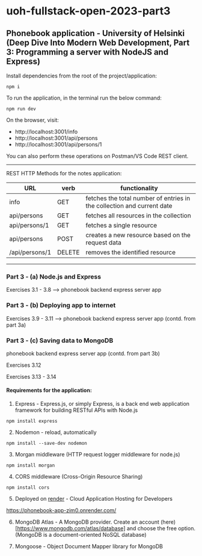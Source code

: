 # uoh-fullstack-open-2023-part3

## Phonebook application - University of Helsinki (Deep Dive Into Modern Web Development, Part 3: Programming a server with NodeJS and Express)

Install dependencies from the root of the project/application:

```
npm i
```

To run the application, in the terminal run the below command:

```
npm run dev
```

On the browser, visit:

- http://localhost:3001/info
- http://localhost:3001/api/persons
- http://localhost:3001/api/persons/1

You can also perform these operations on Postman/VS Code REST client.

---

REST HTTP Methods for the notes application:

| URL            | verb   | functionality                                                          |
| -------------- | ------ | ---------------------------------------------------------------------- |
| info           | GET    | fetches the total number of entries in the collection and current date |
| api/persons    | GET    | fetches all resources in the collection                                |
| api/persons/1  | GET    | fetches a single resource                                              |
| api/persons    | POST   | creates a new resource based on the request data                       |
| /api/persons/1 | DELETE | removes the identified resource                                        |

---

### Part 3 - (a) Node.js and Express

Exercises 3.1 - 3.8 --> phonebook backend express server app

### Part 3 - (b) Deploying app to internet

Exercises 3.9 - 3.11 --> phonebook backend express server app (contd. from part 3a)

### Part 3 - (c) Saving data to MongoDB

phonebook backend express server app (contd. from part 3b)

Exercises 3.12

Exercises 3.13 - 3.14

#### Requirements for the application:

1. Express - Express.js, or simply Express, is a back end web application framework for building RESTful APIs with Node.js

```
npm install express
```

2. Nodemon - reload, automatically

```
npm install --save-dev nodemon
```

3. Morgan middleware (HTTP request logger middleware for node.js)

```
npm install morgan
```

4. CORS middleware (Cross-Origin Resource Sharing)

```
npm install cors
```

5. Deployed on [render](https://render.com/) - Cloud Application Hosting for Developers

https://phonebook-app-zim0.onrender.com/

6. MongoDB Atlas - A MongoDB provider. Create an account (here)[https://www.mongodb.com/atlas/database] and choose the free option. (MongoDB is a document-oriented NoSQL database)

7. Mongoose - Object Document Mapper library for MongoDB

